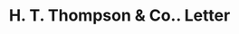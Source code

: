 ---
doi: 10.7916/D8Z6210Z
date_other: '1880'
date_other_textual: 1880-1889
form: correspondence
genre:
- Letters (correspondence)
name:
- H. T. Thompson & Co.
object_in_context_url: https://biggert.cul.columbia.edu/items/view/ave_biggert_00198
subject_hierarchical_geographic:
- Chicago, Illinois, United States
subject_name:
- H. T. Thompson & Co.
title: H. T. Thompson & Co.. Letter
sort_title: H. T. Thompson & Co.. Letter
call_number: ave_biggert_00198
coordinates:
- 41.83694444444445,-87.68472222222222
pid: ave_biggert_00198
identifiers: ave_biggert_00198
thumbnail: https://derivativo-1.library.columbia.edu/iiif/2/ldpd:345249/full/!256,256/0/native.jpg
permalink: /biggert/ave_biggert_00198/
layout: iiif-image-page
---